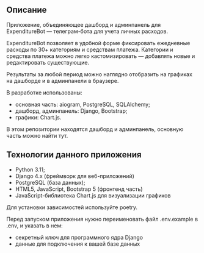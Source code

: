 ## Описание
Приложение, объединяющее дашборд и админпанель для ExpenditureBot — телеграм-бота для учета личных расходов. 

ExpenditureBot позволяет в удобной форме фиксировать ежедневные расходы по 30+ категориям и средствам платежа. Категории и средства платежа можно легко кастомизировать — добавлять новые и редактировать существующие.

Результаты за любой период можно наглядно отобразить на графиках на дашборде и в админпанели в браузере.

В разработке использованы:
* основная часть: aiogram, PostgreSQL, SQLAlchemy;
* дашборд, админпанель: Django, Bootstrap;
* графики: Chart.js.

В этом репозитории находятся дашборд и админпанель, основную часть можно найти тут.

## Технологии данного приложения
* Python 3.11;
* Django 4.x (фреймворк для веб-приложений)
* PostgreSQL (база данных);
* HTML5, JavaScript, Bootstrap 5 (фронтенд часть)
* JavaScript-библиотека Chart.js для визуализации графиков

Для установки зависимостей используйте poetry.

Перед запуском приложения нужно переименовать файл .env.example в .env, и указать в нем:
* секретный ключ для программного ядра Django
* данные для подключения к вашей базе данных